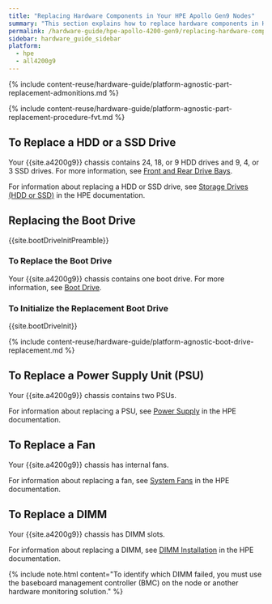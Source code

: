 ```yaml
---
title: "Replacing Hardware Components in Your HPE Apollo Gen9 Nodes"
summary: "This section explains how to replace hardware components in HPE Apollo Gen9 nodes."
permalink: /hardware-guide/hpe-apollo-4200-gen9/replacing-hardware-components.html
sidebar: hardware_guide_sidebar
platform:
  - hpe
  - all4200g9
---
```


{% include content-reuse/hardware-guide/platform-agnostic-part-replacement-admonitions.md %}

{% include content-reuse/hardware-guide/platform-agnostic-part-replacement-procedure-fvt.md %}

## To Replace a HDD or a SSD Drive
Your {{site.a4200g9}} chassis contains 24, 18, or 9 HDD drives and 9, 4, or 3 SSD drives. For more information, see [Front and Rear Drive Bays](front-rear-drives.html).

For information about replacing a HDD or SSD drive, see [Storage Drives (HDD or SSD)](https://support.hpe.com/resource3/docDisplay/pdfjs/web/viewer.html?file=%2Fhpesc%2Fpublic%2Fapi%2Fdocument%2Fc04718423%3Fv%3D1714776977000&locale=en-US&rangeChunkSize=256000&disableAutoFetch=false&disableCache=true&version=20240906085958&theme=light#%5B%7B%22num%22%3A708%2C%22gen%22%3A0%7D%2C%7B%22name%22%3A%22XYZ%22%7D%2C54%2C256%2Cnull%5D) in the HPE documentation.

## Replacing the Boot Drive
{{site.bootDriveInitPreamble}}

### To Replace the Boot Drive
Your {{site.a4200g9}} chassis contains one boot drive. For more information, see [Boot Drive](front-rear-drives.html#boot-drive).

### To Initialize the Replacement Boot Drive
{{site.bootDriveInit}}

{% include content-reuse/hardware-guide/platform-agnostic-boot-drive-replacement.md %}

## To Replace a Power Supply Unit (PSU)
Your {{site.a4200g9}} chassis contains two PSUs.

For information about replacing a PSU, see [Power Supply](https://support.hpe.com/resource3/docDisplay/pdfjs/web/viewer.html?file=%2Fhpesc%2Fpublic%2Fapi%2Fdocument%2Fc04718423%3Fv%3D1714776977000&locale=en-US&rangeChunkSize=256000&disableAutoFetch=false&disableCache=true&version=20240906085958&theme=light#%5B%7B%22num%22%3A708%2C%22gen%22%3A0%7D%2C%7B%22name%22%3A%22XYZ%22%7D%2C54%2C256%2Cnull%5D) in the HPE documentation.

## To Replace a Fan
Your {{site.a4200g9}} chassis has internal fans.

For information about replacing a fan, see [System Fans](https://support.hpe.com/resource3/docDisplay/pdfjs/web/viewer.html?file=%2Fhpesc%2Fpublic%2Fapi%2Fdocument%2Fc04718423%3Fv%3D1714776977000&locale=en-US&rangeChunkSize=256000&disableAutoFetch=false&disableCache=true&version=20240906085958&theme=light#%5B%7B%22num%22%3A754%2C%22gen%22%3A0%7D%2C%7B%22name%22%3A%22XYZ%22%7D%2C54%2C357%2Cnull%5D) in the HPE documentation.

## To Replace a DIMM
Your {{site.a4200g9}} chassis has DIMM slots.

For information about replacing a DIMM, see [DIMM Installation](https://support.hpe.com/resource3/docDisplay/pdfjs/web/viewer.html?file=%2Fhpesc%2Fpublic%2Fapi%2Fdocument%2Fc04718423%3Fv%3D1714776977000&locale=en-US&rangeChunkSize=256000&disableAutoFetch=false&disableCache=true&version=20240906085958&theme=light#%5B%7B%22num%22%3A792%2C%22gen%22%3A0%7D%2C%7B%22name%22%3A%22XYZ%22%7D%2C54%2C745%2Cnull%5D) in the HPE documentation.

{% include note.html content="To identify which DIMM failed, you must use the baseboard management controller (BMC) on the node or another hardware monitoring solution." %}
